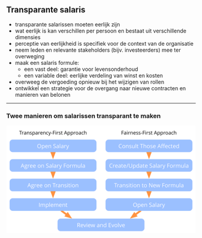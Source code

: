 ## Transparante salaris

- transparante salarissen moeten eerlijk zijn
- wat eerlijk is kan verschillen per persoon en bestaat uit verschillende dimensies 
- perceptie van eerlijkheid is specifiek voor de context van de organisatie
- neem leden en relevante stakeholders (bijv. investeerders) mee ter overweging
- maak een salaris formule: 
    - een vast deel: garantie voor levensonderhoud
    - een variable deel: eerlijke verdeling van winst en kosten
- overweeg de vergoeding opnieuw bij het wijzigen van rollen
- ontwikkel een strategie voor de overgang naar nieuwe contracten en manieren van belonen

* * *

### Twee manieren om salarissen transparant te maken

![inline,fit](img/process/opening-salaries.png)